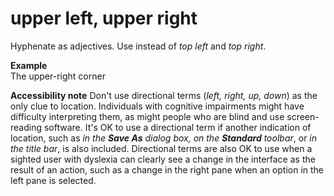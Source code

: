 # upper left, upper right

Hyphenate as adjectives. Use instead of *top left* and *top right*. 

**Example**  
The upper-right corner

**Accessibility note** Don't use directional terms (*left, right, up, down*)
as the only clue to location. Individuals with
cognitive impairments might have difficulty interpreting them, as
might people who are blind and use screen-reading
software. It's OK to use a directional term if another indication of
location, such as *in the* ***Save As*** *dialog box, on the* ***Standard*** *toolbar*, or *in the title bar*,
is also included. Directional terms are also OK to use when a
sighted user with dyslexia can clearly see a change in the interface as
the result of an action, such as a change in the right pane when an
option in the left pane is selected.
